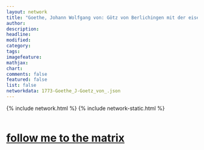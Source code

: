 ```yaml
---
layout: network
title: "Goethe, Johann Wolfgang von: Götz von Berlichingen mit der eisernen Hand (1773)"
author:
description:
headline:
modified:
category:
tags: 
imagefeature: 
mathjax: 
chart: 
comments: false
featured: false
list: false
networkdata: 1773-Goethe_J-Goetz_von_.json
---
```

{% include network.html %}
{% include network-static.html %}
<div class="row">
  <div class="small-5 small-centered columns"><a href="/matrix123"><h1>follow me to the matrix</h1></a>
</div>
</div>
